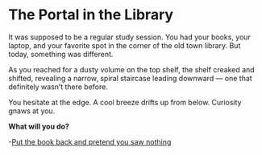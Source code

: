 # The Portal in the Library

It was supposed to be a regular study session. You had your books, your laptop, and your favorite spot in the corner of the old town library. But today, something was different.

As you reached for a dusty volume on the top shelf, the shelf creaked and shifted, revealing a narrow, spiral staircase leading downward — one that definitely wasn’t there before.

You hesitate at the edge. A cool breeze drifts up from below. Curiosity gnaws at you.

**What will you do?**

-[Put the book back and pretend you saw nothing](leave.md)
